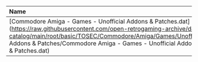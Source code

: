|Name|Size|
|:---|---:|
|[Commodore Amiga - Games - Unofficial Addons & Patches.dat](https://raw.githubusercontent.com/open-retrogaming-archive/dat-catalog/main/root/basic/TOSEC/Commodore/Amiga/Games/Unofficial Addons & Patches/Commodore Amiga - Games - Unofficial Addons & Patches.dat)|154085|
